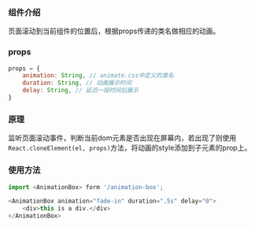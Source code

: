### 组件介绍

页面滚动到当前组件的位置后，根据props传递的类名做相应的动画。

### props

```js
props = {
    animation: String, // animate.css中定义的类名
    duration: String, // 动画展示时间
    delay: String, // 延迟一段时间后展示
}
```

### 原理

监听页面滚动事件，判断当前dom元素是否出现在屏幕内，若出现了则使用`React.cloneElement(el, props)`方法，将动画的style添加到子元素的prop上。

### 使用方法

```js
import <AnimationBox> form '/animation-box';

<AnimationBox animation="fade-in" duration=".5s" delay="0">
    <div>this is a div.</div>
</AnimationBox>

```

